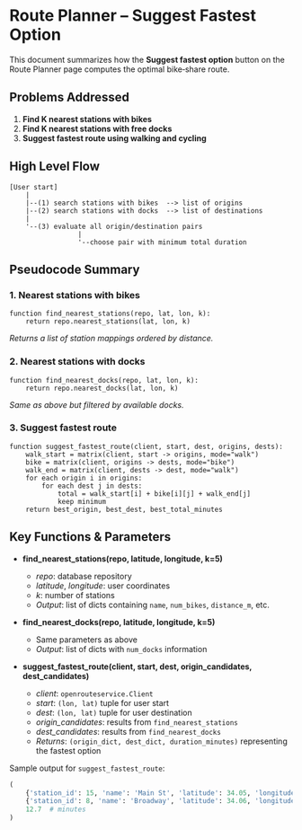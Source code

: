 # Route Planner – Suggest Fastest Option

This document summarizes how the **Suggest fastest option** button on the Route Planner page computes the optimal bike‑share route.

## Problems Addressed

1. **Find K nearest stations with bikes**
2. **Find K nearest stations with free docks**
3. **Suggest fastest route using walking and cycling**

## High Level Flow

```text
[User start]
    |
    |--(1) search stations with bikes  --> list of origins
    |--(2) search stations with docks  --> list of destinations
    |
    '--(3) evaluate all origin/destination pairs
                 |
                 '--choose pair with minimum total duration
```

## Pseudocode Summary

### 1. Nearest stations with bikes
```pseudo
function find_nearest_stations(repo, lat, lon, k):
    return repo.nearest_stations(lat, lon, k)
```
*Returns a list of station mappings ordered by distance.*

### 2. Nearest stations with docks
```pseudo
function find_nearest_docks(repo, lat, lon, k):
    return repo.nearest_docks(lat, lon, k)
```
*Same as above but filtered by available docks.*

### 3. Suggest fastest route
```pseudo
function suggest_fastest_route(client, start, dest, origins, dests):
    walk_start = matrix(client, start -> origins, mode="walk")
    bike = matrix(client, origins -> dests, mode="bike")
    walk_end = matrix(client, dests -> dest, mode="walk")
    for each origin i in origins:
        for each dest j in dests:
            total = walk_start[i] + bike[i][j] + walk_end[j]
            keep minimum
    return best_origin, best_dest, best_total_minutes
```

## Key Functions & Parameters

- **find_nearest_stations(repo, latitude, longitude, k=5)**
  - *repo*: database repository
  - *latitude*, *longitude*: user coordinates
  - *k*: number of stations
  - *Output*: list of dicts containing `name`, `num_bikes`, `distance_m`, etc.

- **find_nearest_docks(repo, latitude, longitude, k=5)**
  - Same parameters as above
  - *Output*: list of dicts with `num_docks` information

- **suggest_fastest_route(client, start, dest, origin_candidates, dest_candidates)**
  - *client*: `openrouteservice.Client`
  - *start*: `(lon, lat)` tuple for user start
  - *dest*: `(lon, lat)` tuple for user destination
  - *origin_candidates*: results from `find_nearest_stations`
  - *dest_candidates*: results from `find_nearest_docks`
  - *Returns*: `(origin_dict, dest_dict, duration_minutes)` representing the fastest option

Sample output for `suggest_fastest_route`:
```python
(
    {'station_id': 15, 'name': 'Main St', 'latitude': 34.05, 'longitude': -118.23},
    {'station_id': 8, 'name': 'Broadway', 'latitude': 34.06, 'longitude': -118.24},
    12.7  # minutes
)
```
